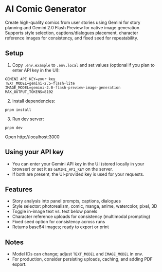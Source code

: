 # AI Comic Generator

Create high-quality comics from user stories using Gemini for story planning and Gemini 2.0 Flash Preview for native image generation. Supports style selection, captions/dialogues placement, character reference images for consistency, and fixed seed for repeatability.

## Setup

1. Copy `.env.example` to `.env.local` and set values (optional if you plan to enter API key in the UI):

```
GEMINI_API_KEY=your_key
TEXT_MODEL=gemini-2.5-flash-lite
IMAGE_MODEL=gemini-2.0-flash-preview-image-generation
MAX_OUTPUT_TOKENS=8192
```

2. Install dependencies:

```
pnpm install
```

3. Run dev server:

```
pnpm dev
```

Open http://localhost:3000

## Using your API key

- You can enter your Gemini API key in the UI (stored locally in your browser) or set it as `GEMINI_API_KEY` on the server.
- If both are present, the UI-provided key is used for your requests.

## Features

- Story analysis into panel prompts, captions, dialogues
- Style selector: photorealism, comic, manga, anime, watercolor, pixel, 3D
- Toggle in-image text vs. text below panels
- Character reference uploads for consistency (multimodal prompting)
- Fixed seed option for consistency across runs
- Returns base64 images; ready to export or print

## Notes

- Model IDs can change; adjust `TEXT_MODEL` and `IMAGE_MODEL` in env.
- For production, consider persisting uploads, caching, and adding PDF export.
